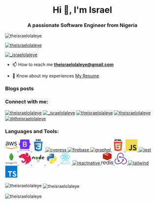 
<h1 align="center">Hi 👋, I'm Israel</h1>
<h3 align="center">A passionate Software Engineer from Nigeria</h3>

<p align="left"> <img src="https://komarev.com/ghpvc/?username=theisraelolaleye&label=Profile%20views&color=0e75b6&style=flat" alt="theisraelolaleye" /> </p>

<p align="left"> <a href="https://github.com/ryo-ma/github-profile-trophy"><img src="https://github-profile-trophy.vercel.app/?username=theisraelolaleye" alt="theisraelolaleye" /></a> </p>

<p align="left"> <a href="https://twitter.com/_israelolaleye" target="blank"><img src="https://img.shields.io/twitter/follow/_israelolaleye?logo=twitter&style=for-the-badge" alt="_israelolaleye" /></a> </p>

- 📫 How to reach me **theisraelolaleye@gmail.com**

- 📄 Know about my experiences [My Resume](https://drive.google.com/file/d/1VT0BYa5OxFQf4I79S5IbcJNSYDuYdWpp/view?usp=drive_link)

### Blogs posts
<!-- BLOG-POST-LIST:START -->
<!-- BLOG-POST-LIST:END -->

<h3 align="left">Connect with me:</h3>
<p align="left">
<a href="https://dev.to/theisraelolaleye" target="blank"><img align="center" src="https://raw.githubusercontent.com/rahuldkjain/github-profile-readme-generator/master/src/images/icons/Social/devto.svg" alt="theisraelolaleye" height="30" width="40" /></a>
<a href="https://twitter.com/_israelolaleye" target="blank"><img align="center" src="https://raw.githubusercontent.com/rahuldkjain/github-profile-readme-generator/master/src/images/icons/Social/twitter.svg" alt="_israelolaleye" height="30" width="40" /></a>
<a href="https://linkedin.com/in/theisraelolaleye" target="blank"><img align="center" src="https://raw.githubusercontent.com/rahuldkjain/github-profile-readme-generator/master/src/images/icons/Social/linked-in-alt.svg" alt="theisraelolaleye" height="30" width="40" /></a>
<a href="https://instagram.com/theisraelolaleye" target="blank"><img align="center" src="https://raw.githubusercontent.com/rahuldkjain/github-profile-readme-generator/master/src/images/icons/Social/instagram.svg" alt="theisraelolaleye" height="30" width="40" /></a>
<a href="https://medium.com/@theisraelolaleye" target="blank"><img align="center" src="https://raw.githubusercontent.com/rahuldkjain/github-profile-readme-generator/master/src/images/icons/Social/medium.svg" alt="@theisraelolaleye" height="30" width="40" /></a>
</p>

<h3 align="left">Languages and Tools:</h3>
<p align="left"> <a href="https://aws.amazon.com" target="_blank" rel="noreferrer"> <img src="https://raw.githubusercontent.com/devicons/devicon/master/icons/amazonwebservices/amazonwebservices-original-wordmark.svg" alt="aws" width="40" height="40"/> </a> <a href="https://getbootstrap.com" target="_blank" rel="noreferrer"> <img src="https://raw.githubusercontent.com/devicons/devicon/master/icons/bootstrap/bootstrap-plain-wordmark.svg" alt="bootstrap" width="40" height="40"/> </a> <a href="https://www.w3schools.com/css/" target="_blank" rel="noreferrer"> <img src="https://raw.githubusercontent.com/devicons/devicon/master/icons/css3/css3-original-wordmark.svg" alt="css3" width="40" height="40"/> </a> <a href="https://www.cypress.io" target="_blank" rel="noreferrer"> <img src="https://raw.githubusercontent.com/simple-icons/simple-icons/6e46ec1fc23b60c8fd0d2f2ff46db82e16dbd75f/icons/cypress.svg" alt="cypress" width="40" height="40"/> </a> <a href="https://firebase.google.com/" target="_blank" rel="noreferrer"> <img src="https://www.vectorlogo.zone/logos/firebase/firebase-icon.svg" alt="firebase" width="40" height="40"/> </a> <a href="https://graphql.org" target="_blank" rel="noreferrer"> <img src="https://www.vectorlogo.zone/logos/graphql/graphql-icon.svg" alt="graphql" width="40" height="40"/> </a> <a href="https://www.w3.org/html/" target="_blank" rel="noreferrer"> <img src="https://raw.githubusercontent.com/devicons/devicon/master/icons/html5/html5-original-wordmark.svg" alt="html5" width="40" height="40"/> </a> <a href="https://developer.mozilla.org/en-US/docs/Web/JavaScript" target="_blank" rel="noreferrer"> <img src="https://raw.githubusercontent.com/devicons/devicon/master/icons/javascript/javascript-original.svg" alt="javascript" width="40" height="40"/> </a> <a href="https://jestjs.io" target="_blank" rel="noreferrer"> <img src="https://www.vectorlogo.zone/logos/jestjsio/jestjsio-icon.svg" alt="jest" width="40" height="40"/> </a> <a href="https://www.mongodb.com/" target="_blank" rel="noreferrer"> <img src="https://raw.githubusercontent.com/devicons/devicon/master/icons/mongodb/mongodb-original-wordmark.svg" alt="mongodb" width="40" height="40"/> </a> <a href="https://nestjs.com/" target="_blank" rel="noreferrer"> <img src="https://raw.githubusercontent.com/devicons/devicon/master/icons/nestjs/nestjs-plain.svg" alt="nestjs" width="40" height="40"/> </a> <a href="https://nodejs.org" target="_blank" rel="noreferrer"> <img src="https://raw.githubusercontent.com/devicons/devicon/master/icons/nodejs/nodejs-original-wordmark.svg" alt="nodejs" width="40" height="40"/> </a> <a href="https://www.python.org" target="_blank" rel="noreferrer"> <img src="https://raw.githubusercontent.com/devicons/devicon/master/icons/python/python-original.svg" alt="python" width="40" height="40"/> </a> <a href="https://reactjs.org/" target="_blank" rel="noreferrer"> <img src="https://raw.githubusercontent.com/devicons/devicon/master/icons/react/react-original-wordmark.svg" alt="react" width="40" height="40"/> </a> <a href="https://reactnative.dev/" target="_blank" rel="noreferrer"> <img src="https://reactnative.dev/img/header_logo.svg" alt="reactnative" width="40" height="40"/> </a> <a href="https://redis.io" target="_blank" rel="noreferrer"> <img src="https://raw.githubusercontent.com/devicons/devicon/master/icons/redis/redis-original-wordmark.svg" alt="redis" width="40" height="40"/> </a> <a href="https://redux.js.org" target="_blank" rel="noreferrer"> <img src="https://raw.githubusercontent.com/devicons/devicon/master/icons/redux/redux-original.svg" alt="redux" width="40" height="40"/> </a> <a href="https://tailwindcss.com/" target="_blank" rel="noreferrer"> <img src="https://www.vectorlogo.zone/logos/tailwindcss/tailwindcss-icon.svg" alt="tailwind" width="40" height="40"/> </a> <a href="https://www.typescriptlang.org/" target="_blank" rel="noreferrer"> <img src="https://raw.githubusercontent.com/devicons/devicon/master/icons/typescript/typescript-original.svg" alt="typescript" width="40" height="40"/> </a> </p>

<p><img align="left" src="https://github-readme-stats.vercel.app/api/top-langs?username=theisraelolaleye&show_icons=true&locale=en&layout=compact" alt="theisraelolaleye" /></p>

<p>&nbsp;<img align="center" src="https://github-readme-stats.vercel.app/api?username=theisraelolaleye&show_icons=true&locale=en" alt="theisraelolaleye" /></p>

<p><img align="center" src="https://github-readme-streak-stats.herokuapp.com/?user=theisraelolaleye&" alt="theisraelolaleye" /></p>






<!-- 

<h1>Hi, I'm Israel! <br/><a href="https://github.com/theisraelolaleye">Software Engineer</a>

<h2>👨‍💻 Software Development Projects:</h2>

- <b>Data Structures and Algorithms Practice (AlgoExpert)</b>
  - [Praciting DS & Algos in Python](https://github.com/joshmadakor1/Algorithms-Practice)
- <b>Full Stack Web App (React, NodeJS, Azure, and Machine Learning Components)</b>
  - [Image Analysis Middleware](https://github.com/joshmadakor1/4chan-Image-Analysis-Middleware-C964) <b><i>(Potentially NSFW)</b></i>


<h2>📺 Popular YouTube Videos</h2>

- [How to get into Cybersecurity Starting From Zero](https://www.youtube.com/watch?v=a83ASGn_V_s)
- [A Day in the Life of a Cybersecurity Anayst](https://www.youtube.com/watch?v=uHy3oM7NnoU)


<h2> 🤳 Connect with me:</h2>
 [<img align="left" alt="theisraelolaleye | YouTube" width="22px" src="https://github.com/theisraelolaleye/theisraelolaleye/blob/main/IG-logo.webp" />][youtube]
[<img align="left" alt="theisraelolaleye | Twitter" width="22px" src="https://github.com/theisraelolaleye/theisraelolaleye/blob/main/x-logo.avif" />][twitter]
[<img align="left" alt="theisraelolaleye | LinkedIn" width="22px" src="https://github.com/theisraelolaleye/theisraelolaleye/blob/main/LinkedIn-logo.webp" />][linkedin]
[<img align="left" alt="theisraelolaleye | Instagram" width="22px" src="https://github.com/theisraelolaleye/theisraelolaleye/blob/main/IG-logo.webp" />][instagram]

[twitter]: https://twitter.com/_israelolaleye
[youtube]: https://www.youtube.com/c/theisraelolaleye
[instagram]: https://www.instagram.com/theisraelolaleye/
[linkedin]: https://linkedin.com/in/theisraelolaleye


-->
